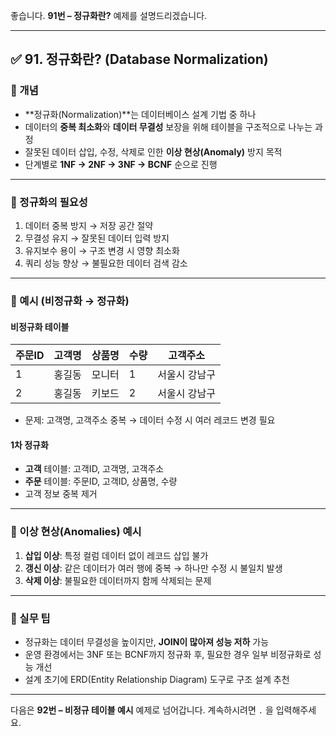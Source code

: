좋습니다.
**91번 – 정규화란?** 예제를 설명드리겠습니다.

---

## ✅ 91. 정규화란? (Database Normalization)

### 📌 개념

* \*\*정규화(Normalization)\*\*는 데이터베이스 설계 기법 중 하나
* 데이터의 **중복 최소화**와 **데이터 무결성** 보장을 위해 테이블을 구조적으로 나누는 과정
* 잘못된 데이터 삽입, 수정, 삭제로 인한 **이상 현상(Anomaly)** 방지 목적
* 단계별로 **1NF → 2NF → 3NF → BCNF** 순으로 진행

---

### 📄 정규화의 필요성

1. 데이터 중복 방지 → 저장 공간 절약
2. 무결성 유지 → 잘못된 데이터 입력 방지
3. 유지보수 용이 → 구조 변경 시 영향 최소화
4. 쿼리 성능 향상 → 불필요한 데이터 검색 감소

---

### 📄 예시 (비정규화 → 정규화)

#### 비정규화 테이블

| 주문ID | 고객명 | 상품명 | 수량 | 고객주소    |
| ---- | --- | --- | -- | ------- |
| 1    | 홍길동 | 모니터 | 1  | 서울시 강남구 |
| 2    | 홍길동 | 키보드 | 2  | 서울시 강남구 |

* 문제: 고객명, 고객주소 중복 → 데이터 수정 시 여러 레코드 변경 필요

#### 1차 정규화

* **고객** 테이블: 고객ID, 고객명, 고객주소
* **주문** 테이블: 주문ID, 고객ID, 상품명, 수량
* 고객 정보 중복 제거

---

### 📄 이상 현상(Anomalies) 예시

1. **삽입 이상**: 특정 컬럼 데이터 없이 레코드 삽입 불가
2. **갱신 이상**: 같은 데이터가 여러 행에 중복 → 하나만 수정 시 불일치 발생
3. **삭제 이상**: 불필요한 데이터까지 함께 삭제되는 문제

---

### 🧠 실무 팁

* 정규화는 데이터 무결성을 높이지만, **JOIN이 많아져 성능 저하** 가능
* 운영 환경에서는 3NF 또는 BCNF까지 정규화 후, 필요한 경우 일부 비정규화로 성능 개선
* 설계 초기에 ERD(Entity Relationship Diagram) 도구로 구조 설계 추천

---

다음은 **92번 – 비정규 테이블 예시** 예제로 넘어갑니다.
계속하시려면 `.` 을 입력해주세요.
